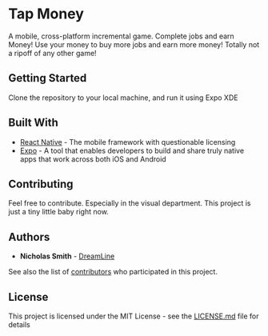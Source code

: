 # Tap Money

A mobile, cross-platform incremental game. Complete jobs and earn Money! Use your money to buy more jobs and earn more money! Totally not a ripoff of any other game!

## Getting Started

Clone the repository to your local machine, and run it using Expo XDE

## Built With

* [React Native](https://facebook.github.io/react-native/) - The mobile framework with questionable licensing
* [Expo](https://expo.io/) - A tool that enables developers to build and share truly native apps that work across both iOS and Android

## Contributing

Feel free to contribute. Especially in the visual department. This project is just a tiny little baby right now.


## Authors

* **Nicholas Smith** - [DreamLine](https://dreamlinestudios.com)

See also the list of [contributors](https://github.com/nicholaspsmith/TapMoney/contributors) who participated in this project.

## License

This project is licensed under the MIT License - see the [LICENSE.md](LICENSE.md) file for details

